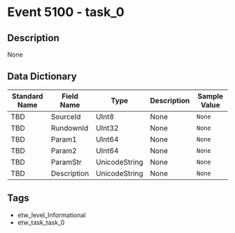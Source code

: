 # Event 5100 - task_0

## Description
None

## Data Dictionary
|Standard Name|Field Name|Type|Description|Sample Value|
|---|---|---|---|---|
|TBD|SourceId|UInt8|None|`None`|
|TBD|RundownId|UInt32|None|`None`|
|TBD|Param1|UInt64|None|`None`|
|TBD|Param2|UInt64|None|`None`|
|TBD|ParamStr|UnicodeString|None|`None`|
|TBD|Description|UnicodeString|None|`None`|

## Tags
* etw_level_Informational
* etw_task_task_0